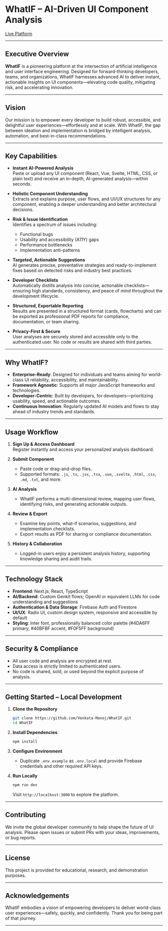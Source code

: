 # WhatIF – AI-Driven UI Component Analysis

[Live Platform](https://what-if-henna.vercel.app)

---

## Executive Overview

**WhatIF** is a pioneering platform at the intersection of artificial intelligence and user interface engineering. Designed for forward-thinking developers, teams, and organizations, WhatIF harnesses advanced AI to deliver instant, actionable insights on UI components—elevating code quality, mitigating risk, and accelerating innovation.

---

## Vision

Our mission is to empower every developer to build robust, accessible, and delightful user experiences—effortlessly and at scale. With WhatIF, the gap between ideation and implementation is bridged by intelligent analysis, automation, and best-in-class recommendations.

---

## Key Capabilities

- **Instant AI-Powered Analysis**  
  Paste or upload any UI component (React, Vue, Svelte, HTML, CSS, or plain text) and receive an in-depth, AI-generated analysis—within seconds.

- **Holistic Component Understanding**  
  Extracts and explains purpose, user flows, and UI/UX structures for any component, enabling a deeper understanding and better architectural decisions.

- **Risk & Issue Identification**  
  Identifies a spectrum of issues including:
  - Functional bugs
  - Usability and accessibility (A11Y) gaps
  - Performance bottlenecks
  - Implementation anti-patterns

- **Targeted, Actionable Suggestions**  
  AI generates precise, preventative strategies and ready-to-implement fixes based on detected risks and industry best practices.

- **Developer Checklists**  
  Automatically distills analysis into concise, actionable checklists—ensuring high standards, consistency, and peace of mind throughout the development lifecycle.

- **Structured, Exportable Reporting**  
  Results are presented in a structured format (cards, flowcharts) and can be exported as professional PDF reports for compliance, documentation, or team sharing.

- **Privacy-First & Secure**  
  User analyses are securely stored and accessible only to the authenticated user. No code or results are shared with third parties.

---

## Why WhatIF?

- **Enterprise-Ready**: Designed for individuals and teams aiming for world-class UI reliability, accessibility, and maintainability.
- **Framework Agnostic**: Supports all major JavaScript frameworks and technologies.
- **Developer-Centric**: Built by developers, for developers—prioritizing usability, speed, and actionable outcomes.
- **Continuous Innovation**: Regularly updated AI models and flows to stay ahead of industry trends and standards.

---

## Usage Workflow

1. **Sign Up & Access Dashboard**  
   Register instantly and access your personalized analysis dashboard.

2. **Submit Component**  
   - Paste code or drag-and-drop files.
   - Supported formats: `.js`, `.ts`, `.jsx`, `.tsx`, `.vue`, `.svelte`, `.html`, `.css`, `.md`, `.txt`, and more.

3. **AI Analysis**  
   - WhatIF performs a multi-dimensional review, mapping user flows, identifying risks, and generating actionable outputs.

4. **Review & Export**  
   - Examine key points, what-if scenarios, suggestions, and implementation checklists.
   - Export results as PDF for sharing or compliance documentation.

5. **History & Collaboration**  
   - Logged-in users enjoy a persistent analysis history, supporting knowledge sharing and audit trails.

---

## Technology Stack

- **Frontend**: Next.js, React, TypeScript
- **AI/Backend**: Custom Genkit flows; OpenAI or equivalent LLMs for code understanding and suggestions
- **Authentication & Data Storage**: Firebase Auth and Firestore
- **UI/UX**: Radix UI, custom design system, responsive and accessible by default
- **Styling**: Inter font, professionally balanced color palette (#4DA6FF primary, #40BFBF accent, #F0F5FF background)

---

## Security & Compliance

- All user code and analysis are encrypted at rest.
- Data access is strictly limited to authenticated users.
- No code is shared, sold, or used beyond the explicit purpose of analysis.

---

## Getting Started – Local Development

1. **Clone the Repository**
   ```bash
   git clone https://github.com/Venkata-Manoj/WhatIF.git
   cd WhatIF
   ```
2. **Install Dependencies**
   ```bash
   npm install
   ```
3. **Configure Environment**
   - Duplicate `.env.example` as `.env.local` and provide Firebase credentials and other required API keys.

4. **Run Locally**
   ```bash
   npm run dev
   ```
   Visit `http://localhost:3000` to explore the platform.

---

## Contributing

We invite the global developer community to help shape the future of UI analysis. Please open issues or submit PRs with your ideas, improvements, or bug reports.

---

## License

This project is provided for educational, research, and demonstration purposes.

---

## Acknowledgements

WhatIF embodies a vision of empowering developers to deliver world-class user experiences—safely, quickly, and confidently. Thank you for being part of that journey.

---
